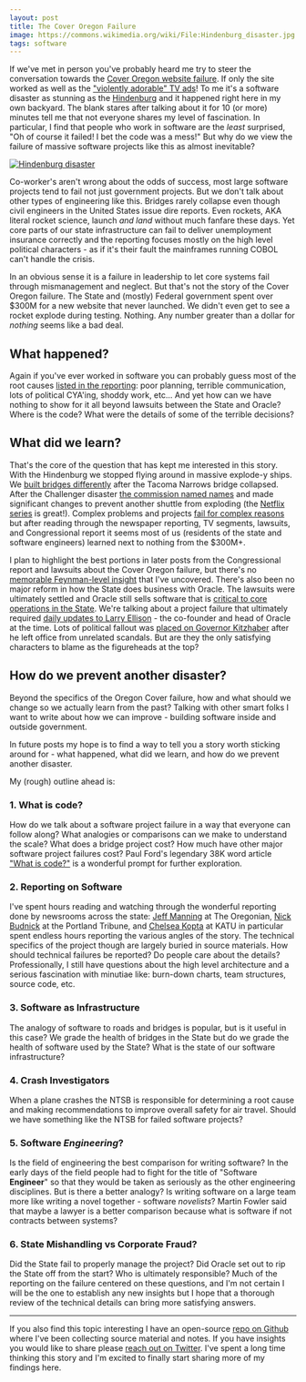```yaml
---
layout: post
title: The Cover Oregon Failure
image: https://commons.wikimedia.org/wiki/File:Hindenburg_disaster.jpg
tags: software
---
```


If we've met in person you've probably heard me try to steer the conversation towards the [Cover Oregon website failure](https://en.wikipedia.org/wiki/Cover_Oregon#Website_failure). If only the site worked as well as the ["violently adorable" TV ads](https://www.youtube.com/watch?v=Dh9munYYoqQ)! To me it's a software disaster as stunning as the [Hindenburg](https://en.wikipedia.org/wiki/Hindenburg_disaster) and it happened right here in my own backyard. The blank stares after talking about it for 10 (or more) minutes tell me that not everyone shares my level of fascination. In particular, I find that people who work in software are the _least_ surprised, "Oh of course it failed! I bet the code was a mess!"  But why do we view the failure of massive software projects like this as almost inevitable? 

<a title="Sam Shere (1905–1982), Public domain, via Wikimedia Commons" href="https://commons.wikimedia.org/wiki/File:Hindenburg_disaster.jpg"><img alt="Hindenburg disaster" src="https://upload.wikimedia.org/wikipedia/commons/1/1c/Hindenburg_disaster.jpg"></a>

Co-worker's aren't wrong about the odds of success, most large software projects tend to fail not just government projects. But we don't talk about other types of engineering like this. Bridges rarely collapse even though civil engineers in the United States issue dire reports. Even rockets, AKA literal rocket science, launch _and land_ without much fanfare these days. Yet core parts of our state infrastructure can fail to deliver unemployment insurance correctly and the reporting focuses mostly on the high level political characters - as if it's their fault the mainframes running COBOL can't handle the crisis. 

In an obvious sense it is a failure in leadership to let core systems fail through mismanagement and neglect. But that's not the story of the Cover Oregon failure. The State and (mostly) Federal government spent over $300M for a new website that never launched. We didn't even get to see a rocket explode during testing. Nothing. Any number greater than a dollar for _nothing_ seems like a bad deal. 

## What happened? 

Again if you've ever worked in software you can probably guess most of the root causes [listed in the reporting](https://github.com/suite22/oregon-healthcare-website-retro): poor planning, terrible communication, lots of political CYA'ing, shoddy work, etc... And yet how can we have nothing to show for it all beyond lawsuits between the State and Oracle? Where is the code? What were the details of some of the terrible decisions? 

## What did we learn?

That's the core of the question that has kept me interested in this story. With the Hindenburg we stopped flying around in massive explode-y ships. We [built bridges differently](https://practical.engineering/blog/2019/3/9/why-the-tacoma-narrows-bridge-collapsed) after the Tacoma Narrows bridge collapsed. After the Challenger disaster [the commission named names](https://www.washingtonpost.com/archive/politics/1986/06/10/challenger-disaster-blamed-on-o-rings-pressure-to-launch/6b331ca1-f544-4147-8e4e-941b7a7e47ae/) and made significant changes to prevent another shuttle from exploding (the [Netflix series](https://www.space.com/challenger-final-flight-netflix-docuseries.html) is great!). Complex problems and projects [fail for complex reasons](https://how.complexsystems.fail) but after reading through the newspaper reporting, TV segments, lawsuits, and Congressional report it seems most of us (residents of the state and software engineers) learned next to nothing from the $300M+. 

I plan to highlight the best portions in later posts from the Congressional report and lawsuits about the Cover Oregon failure, but there's no [memorable Feynman-level insight](http://www.feynman.com/science/the-challenger-disaster/) that I've uncovered. There's also been no major reform in how the State does business with Oracle. The lawsuits were ultimately settled and Oracle still sells software that is [critical to core operations in the State](https://patch.com/oregon/portland/oregon-settles-oracle-over-cover-oregon-fiasco). We're talking about a project failure that ultimately required [daily updates to Larry Ellison](https://pamplinmedia.com/pt/9-news/294405-171739-documents-oracle-doesnt-want-you-to-read-) - the co-founder and head of Oracle at the time. Lots of political fallout was [placed on Governor Kitzhaber](https://www.oregonlive.com/business/2014/08/oracle_cover_oregon_lawsuit.html) after he left office from unrelated scandals. But are they the only satisfying characters to blame as the figureheads at the top?

## How do we prevent another disaster?

Beyond the specifics of the Oregon Cover failure, how and what should we change so we actually learn from the past? Talking with other smart folks I want to write about how we can improve - building software inside and outside government.

In future posts my hope is to find a way to tell you a story worth sticking around for - what happened, what did we learn, and how do we prevent another disaster.

My (rough) outline ahead is:

### 1. What is code?
How do we talk about a software project failure in a way that everyone can follow along? What analogies or comparisons can we make to understand the scale? What does a bridge project cost? How much have other major software project failures cost? Paul Ford's legendary 38K word article ["What is code?"](https://www.bloomberg.com/graphics/2015-paul-ford-what-is-code/) is a wonderful prompt for further exploration.

### 2. Reporting on Software
I've spent hours reading and watching through the wonderful reporting done by newsrooms across the state: [Jeff Manning](https://twitter.com/JeffmanningOre) at The Oregonian, [Nick Budnick](https://twitter.com/NickBudnick) at the Portland Tribune, and [Chelsea Kopta](https://twitter.com/ChelseaKopta) at KATU in particular spent endless hours reporting the various angles of the story. The technical specifics of the project though are largely buried in source materials. How should technical failures be reported? Do people care about the details? Professionally, I still have questions about the high level architecture and a serious fascination with minutiae like: burn-down charts, team structures, source code, etc.

### 3. Software as Infrastructure
The analogy of software to roads and bridges is popular, but is it useful in this case? We grade the health of bridges in the State but do we grade the health of software used by the State? What is the state of our software infrastructure?

### 4. Crash Investigators
When a plane crashes the NTSB is responsible for determining a root cause and making recommendations to improve overall safety for air travel. Should we have something like the NTSB for failed software projects?

### 5. Software _Engineering_?
Is the field of engineering the best comparison for writing software? In the early days of the field people  had to fight for the title of "Software **Engineer**" so that they would be taken as seriously as the other engineering disciplines. But is there a better analogy? Is writing software on a large team more like writing a novel together - software _novelists_? Martin Fowler said that maybe a lawyer is a better comparison because what is software if not contracts between systems? 

### 6. State Mishandling vs Corporate Fraud?
Did the State fail to properly manage the project? Did Oracle set out to rip the State off from the start? Who is ultimately responsible? Much of the reporting on the failure centered on these questions, and I'm not certain I will be the one to establish any new insights but I hope that a thorough review of the technical details can bring more satisfying answers.

--- 

If you also find this topic interesting I have an open-source [repo on Github](https://github.com/suite22/oregon-healthcare-website-retro) where I've been collecting source material and notes. If you have insights you would like to share please [reach out on Twitter](https://twitter.com/suite22). I've spent a long time thinking this story and I'm excited to finally start sharing more of my findings here.